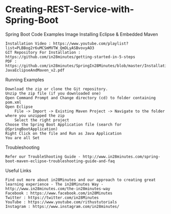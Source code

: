 # Creating-REST-Service-with-Spring-Boot
Spring Boot Code Examples
Image
Installing Eclipse & Embedded Maven

    Installation Video : https://www.youtube.com/playlist?list=PLBBog2r6uMCSmMVTW_QmDLyASBvovyAO3
    GIT Repository For Installation : https://github.com/in28minutes/getting-started-in-5-steps
    PDF : https://github.com/in28minutes/SpringIn28Minutes/blob/master/InstallationGuide-JavaEclipseAndMaven_v2.pdf

Running Examples

    Download the zip or clone the Git repository.
    Unzip the zip file (if you downloaded one)
    Open Command Prompt and Change directory (cd) to folder containing pom.xml
    Open Eclipse
        File -> Import -> Existing Maven Project -> Navigate to the folder where you unzipped the zip
        Select the right project
    Choose the Spring Boot Application file (search for @SpringBootApplication)
    Right Click on the file and Run as Java Application
    You are all Set

Troubleshooting

    Refer our TroubleShooting Guide - http://www.in28minutes.com/spring-boot-maven-eclipse-troubleshooting-guide-and-faq

Useful Links

    Find out more about in28Minutes and our approach to creating great learning experience - The in28Minutes Way - http://www.in28minutes.com/the-in28minutes-way
    Facebook : https://www.facebook.com/in28Minutes​
    Twitter : https://twitter.com/in28Minutes​
    YouTube : https://www.youtube.com/rithustutorials​
    Instagram : https://www.instagram.com/in28minutes/

